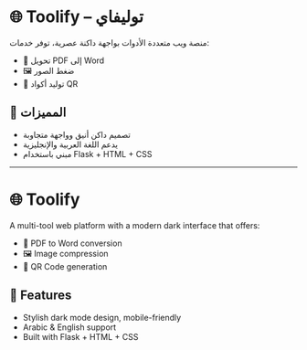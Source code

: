 # 🌐 Toolify – توليفاي

منصة ويب متعددة الأدوات بواجهة داكنة عصرية، توفر خدمات:
- 📄 تحويل PDF إلى Word
- 🖼️ ضغط الصور
- 🔗 توليد أكواد QR

## 🚀 المميزات
- تصميم داكن أنيق وواجهة متجاوبة
- يدعم اللغة العربية والإنجليزية
- مبني باستخدام Flask + HTML + CSS

---

# 🌐 Toolify

A multi-tool web platform with a modern dark interface that offers:
- 📄 PDF to Word conversion
- 🖼️ Image compression
- 🔗 QR Code generation

## 🚀 Features
- Stylish dark mode design, mobile-friendly
- Arabic & English support
- Built with Flask + HTML + CSS
